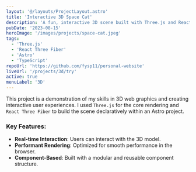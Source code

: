 ```yaml
---
layout: '@/layouts/ProjectLayout.astro'
title: 'Interactive 3D Space Cat'
description: 'A fun, interactive 3D scene built with Three.js and React Three Fiber, showcasing real-time rendering and user interaction.'
pubDate: '2023-08-15'
heroImage: '/images/projects/space-cat.jpeg'
tags:
  - 'Three.js'
  - 'React Three Fiber'
  - 'Astro'
  - 'TypeScript'
repoUrl: 'https://github.com/fysp11/personal-website'
liveUrl: '/projects/3d/try'
active: true
menuLabel: '3D'
---
```


This project is a demonstration of my skills in 3D web graphics and creating interactive user experiences. I used `Three.js` for the core rendering and `React Three Fiber` to build the scene declaratively within an Astro project.

### Key Features:

- **Real-time Interaction**: Users can interact with the 3D model.
- **Performant Rendering**: Optimized for smooth performance in the browser.
- **Component-Based**: Built with a modular and reusable component structure.



